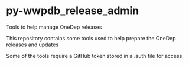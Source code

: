# py-wwpdb_release_admin
Tools to help manage OneDep releases

This repository contains some tools used to help prepare the OneDep releases and updates

Some of the tools require a GitHub token stored in a .auth file for access.

